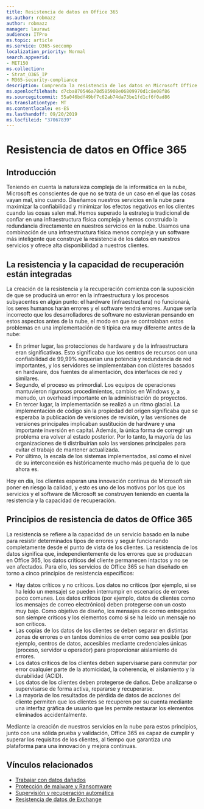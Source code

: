 ```yaml
---
title: Resistencia de datos en Office 365
ms.author: robmazz
author: robmazz
manager: laurawi
audience: ITPro
ms.topic: article
ms.service: O365-seccomp
localization_priority: Normal
search.appverid:
- MET150
ms.collection:
- Strat_O365_IP
- M365-security-compliance
description: Comprenda la resistencia de los datos en Microsoft Office 365.
ms.openlocfilehash: d7cba870546a78d585908e06809970d1c8e08f86
ms.sourcegitcommit: 55a046bdf49bf7c62ab74da73be1fd1cf6f0ad86
ms.translationtype: MT
ms.contentlocale: es-ES
ms.lasthandoff: 09/20/2019
ms.locfileid: "37067839"
---
```

# <a name="data-resiliency-in-office-365"></a>Resistencia de datos en Office 365

## <a name="introduction"></a>Introducción
Teniendo en cuenta la naturaleza compleja de la informática en la nube, Microsoft es conscientes de que no se trata de un caso en el que las cosas vayan mal, sino cuando. Diseñamos nuestros servicios en la nube para maximizar la confiabilidad y minimizar los efectos negativos en los clientes cuando las cosas salen mal. Hemos superado la estrategia tradicional de confiar en una infraestructura física compleja y hemos construido la redundancia directamente en nuestros servicios en la nube. Usamos una combinación de una infraestructura física menos compleja y un software más inteligente que construye la resistencia de los datos en nuestros servicios y ofrece alta disponibilidad a nuestros clientes. 

## <a name="resiliency-and-recoverability-are-built-in"></a>La resistencia y la capacidad de recuperación están integradas 
La creación de la resistencia y la recuperación comienza con la suposición de que se producirá un error en la infraestructura y los procesos subyacentes en algún punto: el hardware (infraestructura) no funcionará, los seres humanos harán errores y el software tendrá errores. Aunque sería incorrecto que los desarrolladores de software no estuvieran pensando en estos aspectos antes de la nube, el modo en que se controlaban estos problemas en una implementación de ti típica era muy diferente antes de la nube: 
- En primer lugar, las protecciones de hardware y de la infraestructura eran significativas. Esto significaba que los centros de recursos con una confiabilidad de 99,99% requerían una potencia y redundancia de red importantes, y los servidores se implementaban con clústeres basados en hardware, dos fuentes de alimentación, dos interfaces de red y similares. 
- Segundo, el proceso es primordial. Los equipos de operaciones mantuvieron rigurosos procedimientos, cambios en Windows y, a menudo, un overhead importante en la administración de proyectos. 
- En tercer lugar, la implementación se realizó a un ritmo glacial. La implementación de código sin la propiedad del origen significaba que se esperaba la publicación de versiones de revisión, y las versiones de versiones principales implicaban sustitución de hardware y una importante inversión en capital. Además, la única forma de corregir un problema era volver al estado posterior. Por lo tanto, la mayoría de las organizaciones de ti distribuirían solo las versiones principales para evitar el trabajo de mantener actualizada. 
- Por último, la escala de los sistemas implementados, así como el nivel de su interconexión es históricamente mucho más pequeña de lo que ahora es. 

Hoy en día, los clientes esperan una innovación continua de Microsoft sin poner en riesgo la calidad, y esto es uno de los motivos por los que los servicios y el software de Microsoft se construyen teniendo en cuenta la resistencia y la capacidad de recuperación. 

## <a name="office-365-data-resiliency-principles"></a>Principios de resistencia de datos de Office 365 
La resistencia se refiere a la capacidad de un servicio basado en la nube para resistir determinados tipos de errores y seguir funcionando completamente desde el punto de vista de los clientes. La resistencia de los datos significa que, independientemente de los errores que se produzcan en Office 365, los datos críticos del cliente permanecen intactos y no se ven afectados. Para ello, los servicios de Office 365 se han diseñado en torno a cinco principios de resistencia específicos: 
- Hay datos críticos y no críticos. Los datos no críticos (por ejemplo, si se ha leído un mensaje) se pueden interrumpir en escenarios de errores poco comunes. Los datos críticos (por ejemplo, datos de clientes como los mensajes de correo electrónico) deben protegerse con un costo muy bajo. Como objetivo de diseño, los mensajes de correo entregados son siempre críticos y los elementos como si se ha leído un mensaje no son críticos. 
- Las copias de los datos de los clientes se deben separar en distintas zonas de errores o en tantos dominios de error como sea posible (por ejemplo, centros de datos, accesibles mediante credenciales únicas (proceso, servidor u operador) para proporcionar aislamiento de errores. 
- Los datos críticos de los clientes deben supervisarse para conmutar por error cualquier parte de la atomicidad, la coherencia, el aislamiento y la durabilidad (ACID). 
- Los datos de los clientes deben protegerse de daños. Debe analizarse o supervisarse de forma activa, repararse y recuperarse. 
- La mayoría de los resultados de pérdida de datos de acciones del cliente permiten que los clientes se recuperen por su cuenta mediante una interfaz gráfica de usuario que les permite restaurar los elementos eliminados accidentalmente. 
 
Mediante la creación de nuestros servicios en la nube para estos principios, junto con una sólida prueba y validación, Office 365 es capaz de cumplir y superar los requisitos de los clientes, al tiempo que garantiza una plataforma para una innovación y mejora continuas. 

## <a name="related-links"></a>Vínculos relacionados

- [Trabajar con datos dañados](office-365-dealing-with-data-corruption.md)
- [Protección de malware y Ransomware](office-365-malware-and-ransomware-protection.md)
- [Supervisión y recuperación automática](office-365-monitoring-and-self-healing.md)
- [Resistencia de datos de Exchange](office-365-exchange-data-resiliency.md)